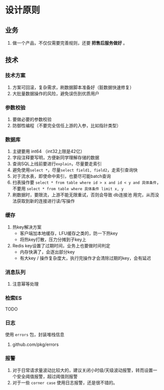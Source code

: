 # 设计原则

## 业务

1. 做一个产品，不仅仅需要完善规则，还要<b> 把售后服务做好 </b>。


## 技术

### 技术方案

1. 方案可回滚，复杂需求，刷数据脚本准备好（脏数据快速修复）
2. 大批量数据操作的风险，避免误伤到优质用户

### 参数校验

1. 要做必要的参数校验
2. 防御性编程（不要完全信任上游的入参，比如指针类型）

### 数据库

1. 主键要用 int64 （int32上限是42亿）
2. 字段注释要写明，方便新同学理解存储的数据
3. 查询SQL上线前要进行`explain`，尽量要走索引
4. 避免使用`select *`，尽量`select field1, field2`，走索引查询快
5. 对于流水表，即使命中索引，也要尽可能batch查询
6. 扫表操作要 `select * from table where id > x and id < y and 具体条件`，不要用 `select * from table where 具体条件 limit x, y`
7. 刷数据时，要限流，上游不能无限重试，否则会导致 db连接池 用完，从而没法获取到新的连接进行读/写操作


### 缓存

1. 热key解决方案
    * 客户端加本地缓存，LFU缓存之类的，防一下热key
    * 将热key打散，压力分摊到子key上
2. Redis key设置了过期时间，业务上也要做时间判定
    * 内存快满了，会逐出部分key
    * 有大key / 操作复杂度大，执行完操作才会清除过期的key，会有延迟


### 消息队列

1. 注意幂等处理

### 检索ES

TODO

### 日志

使用 `errors` 包，封装堆栈信息

1. github.com/pkg/errors

### 报警

1. 对于日常请求量波动比较大的，建议关闭小时级/天级波动报警，转而设置一个安全阈值报警，超过阈值则报警
2. 对于一些 `corner case` 使用日志报警，还是很不错的。

